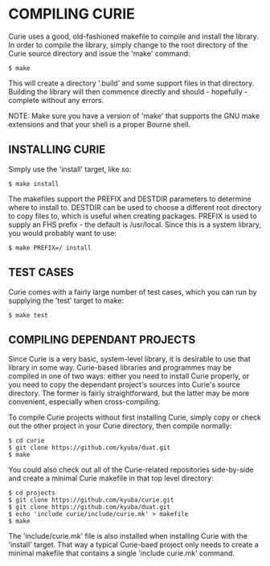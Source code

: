 # COMPILING CURIE #############################################################

Curie uses a good, old-fashioned makefile to compile and install the library.
In order to compile the library, simply change to the root directory of the
Curie source directory and issue the 'make' command:

    $ make

This will create a directory '.build' and some support files in that directory.
Building the library will then commence directly and should - hopefully -
complete without any errors.

NOTE: Make sure you have a version of 'make' that supports the GNU make
      extensions and that your shell is a proper Bourne shell.

## INSTALLING CURIE ###########################################################

Simply use the 'install' target, like so:

    $ make install

The makefiles support the PREFIX and DESTDIR parameters to determine where to
install to. DESTDIR can be used to choose a different root directory to copy
files to, which is useful when creating packages. PREFIX is used to supply an
FHS prefix - the default is /usr/local. Since this is a system library, you
would probably want to use:

    $ make PREFIX=/ install

## TEST CASES #################################################################

Curie comes with a fairly large number of test cases, which you can run by
supplying the 'test' target to make:

    $ make test

## COMPILING DEPENDANT PROJECTS ###############################################

Since Curie is a very basic, system-level library, it is desirable to use that
library in some way. Curie-based libraries and programmes may be compiled in
one of two ways: either you need to install Curie properly, or you need to copy
the dependant project's sources into Curie's source directory. The former is
fairly straightforward, but the latter may be more convenient, especially when
cross-compiling.

To compile Curie projects without first installing Curie, simply copy or check
out the other project in your Curie directory, then compile normally:

    $ cd curie
    $ git clone https://github.com/kyuba/duat.git
    $ make

You could also check out all of the Curie-related repositories side-by-side and
create a minimal Curie makefile in that top level directory:

    $ cd projects
    $ git clone https://github.com/kyuba/curie.git
    $ git clone https://github.com/kyuba/duat.git
    $ echo 'include curie/include/curie.mk' > makefile
    $ make

The 'include/curie.mk' file is also installed when installing Curie with the
'install' target. That way a typical Curie-baed project only needs to create a
minimal makefile that contains a single 'include curie.mk' command.
